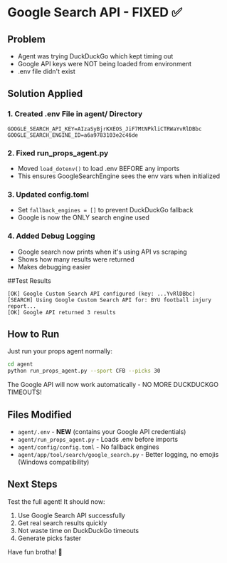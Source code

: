 # Google Search API - FIXED ✅

## Problem
- Agent was trying DuckDuckGo which kept timing out
- Google API keys were NOT being loaded from environment
- .env file didn't exist

## Solution Applied

### 1. Created .env File in agent/ Directory
```
GOOGLE_SEARCH_API_KEY=AIzaSyBjrKXEOS_JiF7MtNPkliCTRWaYvRlDBbc
GOOGLE_SEARCH_ENGINE_ID=a6a9783103e2c46de
```

### 2. Fixed run_props_agent.py
- Moved `load_dotenv()` to load .env BEFORE any imports
- This ensures GoogleSearchEngine sees the env vars when initialized

### 3. Updated config.toml
- Set `fallback_engines = []` to prevent DuckDuckGo fallback
- Google is now the ONLY search engine used

### 4. Added Debug Logging
- Google search now prints when it's using API vs scraping
- Shows how many results were returned
- Makes debugging easier

##Test Results
```
[OK] Google Custom Search API configured (key: ...YvRlDBbc)
[SEARCH] Using Google Custom Search API for: BYU football injury report...
[OK] Google API returned 3 results
```

## How to Run

Just run your props agent normally:
```bash
cd agent
python run_props_agent.py --sport CFB --picks 30
```

The Google API will now work automatically - NO MORE DUCKDUCKGO TIMEOUTS!

## Files Modified
- `agent/.env` - **NEW** (contains your Google API credentials)
- `agent/run_props_agent.py` - Loads .env before imports
- `agent/config/config.toml` - No fallback engines
- `agent/app/tool/search/google_search.py` - Better logging, no emojis (Windows compatibility)

## Next Steps
Test the full agent! It should now:
1. Use Google Search API successfully
2. Get real search results quickly  
3. Not waste time on DuckDuckGo timeouts
4. Generate picks faster

Have fun brotha! 🚀

